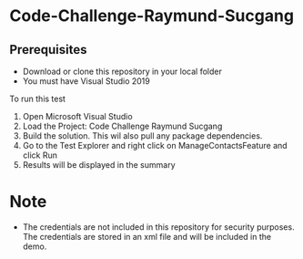 # Code-Challenge-Raymund-Sucgang

## Prerequisites
* Download or clone this repository in your local folder
* You must have Visual Studio 2019

To run this test
1. Open Microsoft Visual Studio
2. Load the Project: Code Challenge Raymund Sucgang
3. Build the solution. This wil also pull any package dependencies.
4. Go to the Test Explorer and right click on ManageContactsFeature and click Run
5. Results will be displayed in the summary

# Note
* The credentials are not included in this repository for security purposes. The credentials are stored in an xml file and will be included in the demo.
